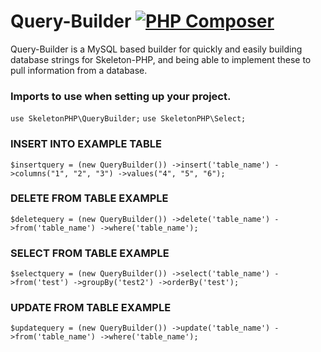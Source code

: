 # Query-Builder [![PHP Composer](https://github.com/Skeleton-PHP/Skeleton-Query-Builder/actions/workflows/php.yml/badge.svg)](https://github.com/Skeleton-PHP/Skeleton-Query-Builder/actions/workflows/php.yml)
Query-Builder is a MySQL based builder for quickly and easily building database strings for Skeleton-PHP,
and being able to implement these to pull information from a database.

### Imports to use when setting up your project.

`use SkeletonPHP\QueryBuilder;`
`use SkeletonPHP\Select;`


### INSERT INTO EXAMPLE TABLE
`$insertquery = (new QueryBuilder())
    ->insert('table_name')
    ->columns("1", "2", "3")
    ->values("4", "5", "6");`

### DELETE FROM TABLE EXAMPLE
`$deletequery = (new QueryBuilder())
->delete('table_name')
->from('table_name')
->where('table_name');`

### SELECT FROM TABLE EXAMPLE
`$selectquery = (new QueryBuilder())
    ->select('table_name')
    ->from('test')
    ->groupBy('test2')
    ->orderBy('test');`

### UPDATE FROM TABLE EXAMPLE
`$updatequery = (new QueryBuilder())
->update('table_name')
->from('table_name')
->where('table_name');`
